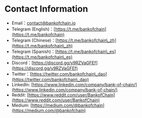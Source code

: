 # Contact Information

* Email：[contact@bankofchain.io](mailto:contact@bankofchain.io)
* Telegram (English)：[https://t.me/bankofchain](https://t.me/bankofchain)
* Telegram (Chinese)：[https://t.me/bankofchain\_zh](https://t.me/bankofchain\_zh)
* Telegram (Spanish)：[https://t.me/bankofchain\_es](https://t.me/bankofchain\_es)
* Discord：[https://discord.gg/y9RZVaGFEf](https://discord.gg/y9RZVaGFEf)
* Twitter：[https://twitter.com/bankofchain\_dao](https://twitter.com/bankofchain\_dao)
* LinkedIn: [https://www.linkedin.com/company/bank-of-chain/](https://www.linkedin.com/company/bank-of-chain/)
* Reddit: [https://www.reddit.com/user/BankofChain](https://www.reddit.com/user/BankofChain)
* Medium: [https://medium.com/@bankofchain](https://medium.com/@bankofchain)

